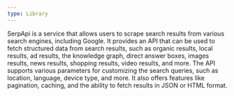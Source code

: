 ```yaml
---
type: Library
---
```


SerpApi is a service that allows users to scrape search results from various search engines, including Google. It provides an API that can be used to fetch structured data from search results, such as organic results, local results, ad results, the knowledge graph, direct answer boxes, images results, news results, shopping results, video results, and more. The API supports various parameters for customizing the search queries, such as location, language, device type, and more. It also offers features like pagination, caching, and the ability to fetch results in JSON or HTML format.